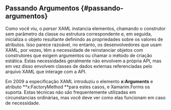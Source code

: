 ## Passando Argumentos {#passando-argumentos}

Como você viu, o _parser_ XAML instancia elementos, chamando o construtor sem parâmetro da classe ou estrutura correspondente e, em seguida, inicializa o objeto resultante definindo as propriedades sobre os valores de atributos. Isso parece razoável, no entanto, os desenvolvedores que usam XAML, por vezes, têm a necessidade de reinstanciar objetos com construtores que exigem argumentos ou chamar o método de criação estática. Estas necessidades geralmente não envolvem a própria API, mas em vez disso envolvem classes de dados externas referenciadas pelo arquivo XAML que interage com a API.

Em 2009 a especificação XAML introduziu o elemento **x:Arguments** e atributo **x:FactoryMethod **para estes casos, e Xamarim.Forms os suporta. Estas técnicas não são frequentemente utilizadas em circunstancias ordinárias, mas você deve ver como elas funcionam em caso de necessidade.

